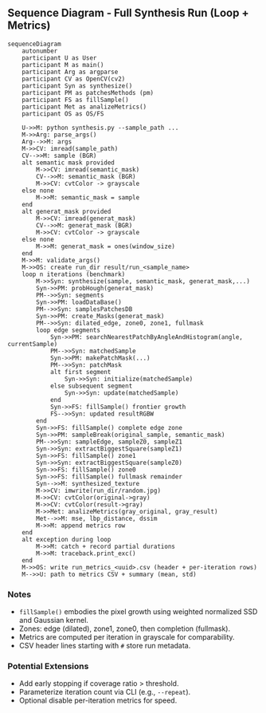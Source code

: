 ## Sequence Diagram - Full Synthesis Run (Loop + Metrics)

```mermaid
sequenceDiagram
    autonumber
    participant U as User
    participant M as main()
    participant Arg as argparse
    participant CV as OpenCV(cv2)
    participant Syn as synthesize()
    participant PM as patchesMethods (pm)
    participant FS as fillSample()
    participant Met as analizeMetrics()
    participant OS as OS/FS

    U->>M: python synthesis.py --sample_path ...
    M->>Arg: parse_args()
    Arg-->>M: args
    M->>CV: imread(sample_path)
    CV-->>M: sample (BGR)
    alt semantic mask provided
        M->>CV: imread(semantic_mask)
        CV-->>M: semantic_mask (BGR)
        M->>CV: cvtColor -> grayscale
    else none
        M->>M: semantic_mask = sample
    end
    alt generat_mask provided
        M->>CV: imread(generat_mask)
        CV-->>M: generat_mask (BGR)
        M->>CV: cvtColor -> grayscale
    else none
        M->>M: generat_mask = ones(window_size)
    end
    M->>M: validate_args()
    M->>OS: create run_dir result/run_<sample_name>
    loop n iterations (benchmark)
        M->>Syn: synthesize(sample, semantic_mask, generat_mask,...)
        Syn->>PM: probHough(generat_mask)
        PM-->>Syn: segments
        Syn->>PM: loadDataBase()
        PM-->>Syn: samplesPatchesDB
        Syn->>PM: create_Masks(generat_mask)
        PM-->>Syn: dilated_edge, zone0, zone1, fullmask
        loop edge segments
            Syn->>PM: searchNearestPatchByAngleAndHistogram(angle, currentSample)
            PM-->>Syn: matchedSample
            Syn->>PM: makePatchMask(...)
            PM-->>Syn: patchMask
            alt first segment
                Syn->>Syn: initialize(matchedSample)
            else subsequent segment
                Syn->>Syn: update(matchedSample)
            end
            Syn->>FS: fillSample() frontier growth
            FS-->>Syn: updated resultRGBW
        end
        Syn->>FS: fillSample() complete edge zone
        Syn->>PM: sampleBreak(original_sample, semantic_mask)
        PM-->>Syn: sampleEdge, sampleZ0, sampleZ1
        Syn->>Syn: extractBiggestSquare(sampleZ1)
        Syn->>FS: fillSample() zone1
        Syn->>Syn: extractBiggestSquare(sampleZ0)
        Syn->>FS: fillSample() zone0
        Syn->>FS: fillSample() fullmask remainder
        Syn-->>M: synthesized_texture
        M->>CV: imwrite(run_dir/random.jpg)
        M->>CV: cvtColor(original->gray)
        M->>CV: cvtColor(result->gray)
        M->>Met: analizeMetrics(gray_original, gray_result)
        Met-->>M: mse, lbp_distance, dssim
        M->>M: append metrics row
    end
    alt exception during loop
        M->>M: catch + record partial durations
        M->>M: traceback.print_exc()
    end
    M->>OS: write run_metrics_<uuid>.csv (header + per-iteration rows)
    M-->>U: path to metrics CSV + summary (mean, std)
```

### Notes
- `fillSample()` embodies the pixel growth using weighted normalized SSD and Gaussian kernel.
- Zones: edge (dilated), zone1, zone0, then completion (fullmask).
- Metrics are computed per iteration in grayscale for comparability.
- CSV header lines starting with `#` store run metadata.

### Potential Extensions
- Add early stopping if coverage ratio > threshold.
- Parameterize iteration count via CLI (e.g., `--repeat`).
- Optional disable per-iteration metrics for speed.
